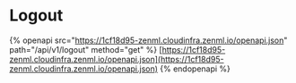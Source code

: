 # Logout

{% openapi src="https://1cf18d95-zenml.cloudinfra.zenml.io/openapi.json" path="/api/v1/logout" method="get" %}
[https://1cf18d95-zenml.cloudinfra.zenml.io/openapi.json](https://1cf18d95-zenml.cloudinfra.zenml.io/openapi.json)
{% endopenapi %}
